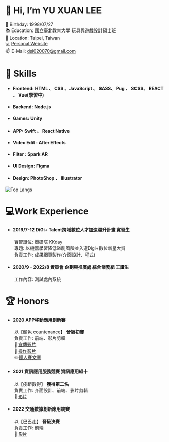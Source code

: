 # 👋 Hi, I’m YU XUAN LEE
:baby: Birthday: 1998/07/27<br>
:books:	Education: 國立臺北教育大學 玩具與遊戲設計碩士班  
:pushpin: Location: Taipei, Taiwan  
:computer: [Personal Website](https://s110519018.github.io/2022Portfolio/)  
📫 E-Mail: dsi020070@gmail.com  
# :wrench:	Skills
- #### Frontend: HTML 、 CSS 、JavaScript 、 SASS、 Pug 、 SCSS、 REACT 、 Vue(學習中)
- #### Backend: Node.js
- #### Games: Unity
- #### APP: Swift 、 React Native
- #### Video Edit : After Effects
- #### Filter : Spark AR
- #### UI Design: Figma
- #### Design: PhotoShop 、 Illustrator
![Top Langs](https://github-readme-stats.vercel.app/api/top-langs/?username=s110519018&theme=shades-of-purple)

# :computer:Work Experience
- #### 2019/7-12 DiGi+ Talent跨域數位人才加速躍升計畫 實習生 
&emsp;&emsp;實習單位: 商研院 KKday   
&emsp;&emsp;專題: 以機器學習降低盜刷風險並入選Digi+數位新星大賞  
&emsp;&emsp;負責工作: 成果網頁製作(介面設計、程式)  
- #### 2020/9 - 2022/8 資策會 企劃與推廣處 綜合業務組 工讀生 
&emsp;&emsp;工作內容: 測試處內系統 

# :trophy:		Honors
- #### 2020 APP移動應用創新賽
&emsp;&emsp;以【顏色 countenance】 **晉級初賽**   
&emsp;&emsp;負責工作: 前端、影片剪輯  
&emsp;&emsp;:movie_camera:	[宣傳影片](https://www.youtube.com/watch?v=rqrp_8xZJB0)  
&emsp;&emsp;:movie_camera:	[操作影片](https://www.youtube.com/watch?v=kr1lymM6e_w)  
&emsp;&emsp;:pencil2:[鐵人賽文章](https://ithelp.ithome.com.tw/users/20130458/ironman/3634?page=3)  
- #### 2021 資訊應用服務競賽 資訊應用組十
&emsp;&emsp;以【疫距數得】 **獲得第二名**  
&emsp;&emsp;負責工作: 介面設計、前端、影片剪輯  
&emsp;&emsp;:movie_camera:	[影片](https://youtu.be/z1jOn270cB4)
- #### 2022 交通數據創新應用競賽
&emsp;&emsp;以【巴巴走】 **晉級決賽**  
&emsp;&emsp;負責工作: 前端  
&emsp;&emsp;:movie_camera:	[影片](https://youtu.be/r1nxZKEH3N0)
